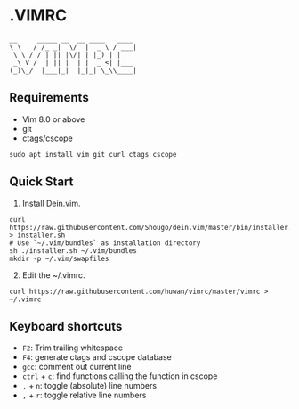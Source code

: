 # .VIMRC
```
__     _____ __  __ ____   ____
\ \   / /_ _|  \/  |  _ \ / ___|
 \ \ / / | || |\/| | |_) | |
 _\ V /  | || |  | |  _ <| |___
(_)\_/  |___|_|  |_|_| \_\\____|
```
## Requirements
- Vim 8.0 or above
- git
- ctags/cscope

```
sudo apt install vim git curl ctags cscope
```
## Quick Start

1. Install Dein.vim.

```
curl https://raw.githubusercontent.com/Shougo/dein.vim/master/bin/installer.sh > installer.sh
# Use `~/.vim/bundles` as installation directory
sh ./installer.sh ~/.vim/bundles
mkdir -p ~/.vim/swapfiles
```

2. Edit the ~/.vimrc.
```
curl https://raw.githubusercontent.com/huwan/vimrc/master/vimrc > ~/.vimrc
```
## Keyboard shortcuts
- `F2`: Trim trailing whitespace
- `F4`: generate ctags and cscope database
- `gcc`: comment out current line
- `ctrl` + `c`: find functions calling the function in cscope
- `,` + `n`: toggle (absolute) line numbers
- `,` + `r`: toggle relative line numbers
